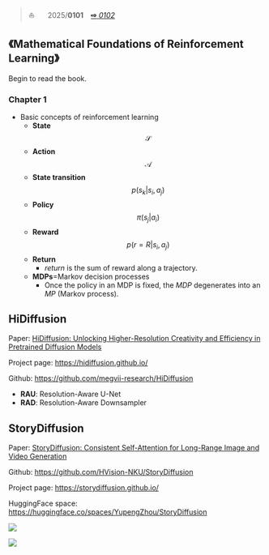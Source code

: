 
>:sailboat: &ensp; &ensp; 2025/**0101** &ensp; [**&#x21e8;** *0102*](0102.md)


## 《Mathematical Foundations of Reinforcement Learning》

Begin to read the book.

### Chapter 1

* Basic concepts of reinforcement learning
    * **State**
        $$\mathcal{S}$$
    * **Action**
        $$\mathcal{A}$$
    * **State transition**
        $$
        p(s_k|s_i, a_j)
        $$
    * **Policy**
        $$
        \pi(s_j|a_i)
        $$
    * **Reward**
        $$
        p(r=R|s_i,a_j)
        $$
    * **Return**
        * *return* is the sum of reward along a trajectory.
    * **MDPs**=Markov decision processes
        *  Once the policy in an MDP is fixed, the *MDP* degenerates into an *MP* (Markov process).


## HiDiffusion

Paper: [HiDiffusion: Unlocking Higher-Resolution Creativity and Efficiency in Pretrained Diffusion Models](https://arxiv.org/pdf/2311.17528)

Project page: https://hidiffusion.github.io/

Github: https://github.com/megvii-research/HiDiffusion

* **RAU**: Resolution-Aware U-Net
* **RAD**: Resolution-Aware Downsampler


## StoryDiffusion

Paper: [StoryDiffusion: Consistent Self-Attention for Long-Range Image and Video Generation](https://arxiv.org/pdf/2405.01434)

Github: https://github.com/HVision-NKU/StoryDiffusion

Project page: https://storydiffusion.github.io/

HuggingFace space: https://huggingface.co/spaces/YupengZhou/StoryDiffusion

![](https://storydiffusion.github.io/MagicStory_files/structure0.jpg)

![](https://storydiffusion.github.io/MagicStory_files/structure1.jpg)
